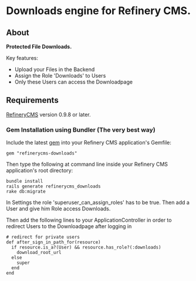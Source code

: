 # Downloads engine for Refinery CMS.
## About

__Protected File Downloads.__

Key features:

* Upload your Files in the Backend
* Assign the Role 'Downloads' to Users
* Only these Users can access the Downloadpage

## Requirements

[RefineryCMS](http://refinerycms.com) version 0.9.8 or later.

### Gem Installation using Bundler (The very best way)

Include the latest [gem](http://rubygems.org/gems/refinerycms-downloads) into your Refinery CMS application's Gemfile:

    gem "refinerycms-downloads"

Then type the following at command line inside your Refinery CMS application's root directory:

    bundle install
    rails generate refinerycms_downloads
    rake db:migrate                     
          
In Settings the role 'superuser_can_assign_roles' has to be true.
Then add a User and give him Role access Downloads.

Then add the following lines to your ApplicationController in order to redirect Users to the Downloadpage after logging in
    
    # redirect for private users
    def after_sign_in_path_for(resource)
      if resource.is_a?(User) && resource.has_role?(:downloads)
        download_root_url 
      else
        super
      end
    end
